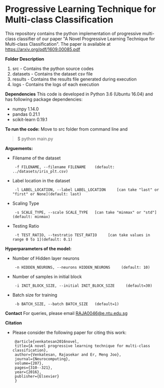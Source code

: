 # Progressive Learning Technique for Multi-class Classification

This repository contains the python implementation of progressive multi-class classifier of our paper "A Novel Progressive Learning Technique for Multi-class Classification". The paper is available at https://arxiv.org/pdf/1609.00085.pdf 

__Folder Description__
1. src - Contains the python source codes
2. datasets - Contains the dataset csv file
3. results - Contains the results file generated during execution
4. logs - Contains the logs of each execution

__Dependencies__
This code is developed in Python 3.6 (Ubuntu 16.04) and has following package dependencies:
 - numpy 1.14.0
 - pandas 0.21.1
 - scikit-learn 0.19.1

__To run the code:__
Move to src folder from command line and
> $ python main.py <optional command line arguements>

__Arguements:__
 - Filename of the dataset
 
        -f FILENAME, --filename FILENAME    (default: ../datasets/iris_plt.csv)
 - Label location in the dataset
 
        -l LABEL_LOCATION, --label LABEL_LOCATION     [can take "last" or "first" or None](default: last) 
 - Scaling Type
 
        -s SCALE_TYPE, --scale SCALE_TYPE   [can take "minmax" or "std"](default: minmax)
 - Testing Ratio
 
        -t TEST_RATIO, --testratio TEST_RATIO     [can take values in range 0 to 1](default: 0.1)
 __Hyperparameters of the model:__
 - Number of Hidden layer neurons
        
        -n HIDDEN_NEURONS, --neurons HIDDEN_NEURONS     (default: 10)
 - Number of samples in initial block
 
        -i INIT_BLOCK_SIZE, --initial INIT_BLOCK_SIZE     (default=30)
 - Batch size for training
        
        -b BATCH_SIZE, --batch BATCH_SIZE   (default=1)

__Contact__
For queries, please email RAJA0046@e.ntu.edu.sg

__Citation__
 - Please consider the following paper for citing this work:
        
        @article{venkatesan2016novel,
        title={A novel progressive learning technique for multi-class classification},
        author={Venkatesan, Rajasekar and Er, Meng Joo},
        journal={Neurocomputing},
        volume={207},
        pages={310--321},
        year={2016},
        publisher={Elsevier}
        }
